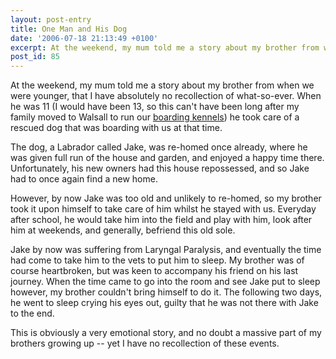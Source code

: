 ```yaml
---
layout: post-entry
title: One Man and His Dog
date: '2006-07-18 21:13:49 +0100'
excerpt: At the weekend, my mum told me a story about my brother from when we were younger, that I have absolutely no recollection of what-so-ever.
post_id: 85
---
```

At the weekend, my mum told me a story about my brother from when we were younger, that I have absolutely no recollection of what-so-ever. When he was 11 (I would have been 13, so this can't have been long after my family moved to Walsall to run our [boarding kennels][1]) he took care of a rescued dog that was boarding with us at that time.

The dog, a Labrador called Jake, was re-homed once already, where he was given full run of the house and garden, and enjoyed a happy time there. Unfortunately, his new owners had this house repossessed, and so Jake had to once again find a new home.

However, by now Jake was too old and unlikely to re-homed, so my brother took it upon himself to take care of him whilst he stayed with us. Everyday after school, he would take him into the field and play with him, look after him at weekends, and generally, befriend this old sole.

Jake by now was suffering from Laryngal Paralysis, and eventually the time had come to take him to the vets to put him to sleep. My brother was of course heartbroken, but was keen to accompany his friend on his last journey. When the time came to go into the room and see Jake put to sleep however, my brother couldn't bring himself to do it. The following two days, he went to sleep crying his eyes out, guilty that he was not there with Jake to the end.

This is obviously a very emotional story, and no doubt a massive part of my brothers growing up -- yet I have no recollection of these events.

[1]: http://www.fairwaykennels.co.uk/
